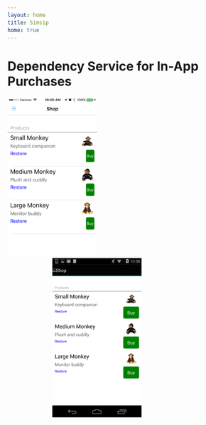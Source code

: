 ```yaml
---
layout: home
title: Simsip
home: true
---
```


# Dependency Service for In-App Purchases


<img src="images/screenshot-ios-inapp.PNG" width="40%"><img src="images/screenshot-android-inapp.png" width="40%" hspace="20%">



